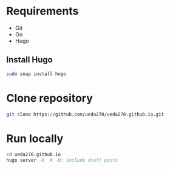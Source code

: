 # Requirements
- Git
- Go
- Hugo

## Install Hugo

```bash
sudo snap install hugo
```

# Clone repository

```bash
git clone https://github.com/ueda270/ueda270.github.io.git
```

# Run locally

```bash
cd ueda270.github.io
hugo server -D  # -D: include draft posts
```


